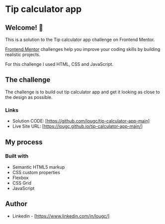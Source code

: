 # Tip calculator app
## Welcome! 👋

This is a solution to the Tip calculator app challenge on Frontend Mentor.

[Frontend Mentor](https://www.frontendmentor.io) challenges help you improve your coding skills by building realistic projects.
 
For this challenge I used HTML, CSS and JavaScript.

## The challenge

The challenge is to build out  tip calculator app and get it looking as close to the design as possible.

### Links

- Solution CODE: [https://github.com/lougc/tip-calculator-app-main]
- Live Site URL: [https://lougc.github.io/tip-calculator-app-main/]

## My process

### Built with

- Semantic HTML5 markup
- CSS custom properties
- Flexbox
- CSS Grid
- JavaScript

## Author

- Linkedin - [https://www.linkedin.com/in/lougc/]